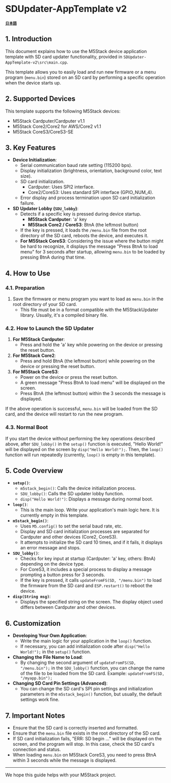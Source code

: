 # SDUpdater-AppTemplate v2
**[` 日本語 `](README_jp.md)**

## 1. Introduction

This document explains how to use the M5Stack device application template with SD card updater functionality, provided in `SDUpdater-AppTemplate-v2\src\main.cpp`.

This template allows you to easily load and run new firmware or a menu program (`menu.bin`) stored on an SD card by performing a specific operation when the device starts up.

## 2. Supported Devices

This template supports the following M5Stack devices:

*   M5Stack Cardputer/Cardputer v1.1
*   M5Stack Core2/Core2 for AWS/Core2 v1.1
*   M5Stack CoreS3/CoreS3-SE

## 3. Key Features

*   **Device Initialization**:
    *   Serial communication baud rate setting (115200 bps).
    *   Display initialization (brightness, orientation, background color, text size).
    *   SD card initialization.
        *   Cardputer: Uses SPI2 interface.
        *   Core2/CoreS3: Uses standard SPI interface (GPIO_NUM_4).
    *   Error display and process termination upon SD card initialization failure.
*   **SD Updater Lobby (`SDU_lobby`)**:
    *   Detects if a specific key is pressed during device startup.
        *   **M5Stack Cardputer**: 'a' key
        *   **M5Stack Core2 / CoreS3**: BtnA (the leftmost button)
    *   If the key is pressed, it loads the `/menu.bin` file from the root directory of the SD card, reboots the device, and executes it.
    *   **For M5Stack CoreS3**: Considering the issue where the button might be hard to recognize, it displays the message "Press BtnA to load menu" for 3 seconds after startup, allowing `menu.bin` to be loaded by pressing BtnA during that time.

## 4. How to Use

### 4.1. Preparation

1.  Save the firmware or menu program you want to load as `menu.bin` in the root directory of your SD card.
    *   This file must be in a format compatible with the M5StackUpdater library. Usually, it's a compiled binary file.

### 4.2. How to Launch the SD Updater

1.  **For M5Stack Cardputer**:
    *   Press and hold the 'a' key while powering on the device or pressing the reset button.
2.  **For M5Stack Core2**:
    *   Press and hold BtnA (the leftmost button) while powering on the device or pressing the reset button.
3.  **For M5Stack CoreS3**:
    *   Power on the device or press the reset button.
    *   A green message "Press BtnA to load menu" will be displayed on the screen.
    *   Press BtnA (the leftmost button) within the 3 seconds the message is displayed.

If the above operation is successful, `menu.bin` will be loaded from the SD card, and the device will restart to run the new program.

### 4.3. Normal Boot

If you start the device without performing the key operations described above, after `SDU_lobby()` in the `setup()` function is executed, "Hello World!" will be displayed on the screen by `disp("Hello World!");`. Then, the `loop()` function will run repeatedly (currently, `loop()` is empty in this template).

## 5. Code Overview

*   **`setup()`**:
    *   `m5stack_begin()`: Calls the device initialization process.
    *   `SDU_lobby()`: Calls the SD updater lobby function.
    *   `disp("Hello World!")`: Displays a message during normal boot.
*   **`loop()`**:
    *   This is the main loop. Write your application's main logic here. It is currently empty in this template.
*   **`m5stack_begin()`**:
    *   Uses `M5.config()` to set the serial baud rate, etc.
    *   Display and SD card initialization processes are separated for Cardputer and other devices (Core2, CoreS3).
    *   It attempts to initialize the SD card 10 times, and if it fails, it displays an error message and stops.
*   **`SDU_lobby()`**:
    *   Checks for key input at startup (Cardputer: 'a' key, others: BtnA) depending on the device type.
    *   For CoreS3, it includes a special process to display a message prompting a button press for 3 seconds.
    *   If the key is pressed, it calls `updateFromFS(SD, "/menu.bin")` to load the firmware from the SD card and `ESP.restart()` to reboot the device.
*   **`disp(String msg)`**:
    *   Displays the specified string on the screen. The display object used differs between Cardputer and other devices.

## 6. Customization

*   **Developing Your Own Application**:
    *   Write the main logic for your application in the `loop()` function.
    *   If necessary, you can add initialization code after `disp("Hello World!");` in the `setup()` function.
*   **Changing the File Name to Load**:
    *   By changing the second argument of `updateFromFS(SD, "/menu.bin");` in the `SDU_lobby()` function, you can change the name of the file to be loaded from the SD card. Example: `updateFromFS(SD, "/myapp.bin");`
*   **Changing SD Card Pin Settings (Advanced)**:
    *   You can change the SD card's SPI pin settings and initialization parameters in the `m5stack_begin()` function, but usually, the default settings work fine.

## 7. Important Notes

*   Ensure that the SD card is correctly inserted and formatted.
*   Ensure that the `menu.bin` file exists in the root directory of the SD card.
*   If SD card initialization fails, "ERR: SD begin ..." will be displayed on the screen, and the program will stop. In this case, check the SD card's connection and status.
*   When loading `menu.bin` on M5Stack CoreS3, you need to press BtnA within 3 seconds while the message is displayed.

---
We hope this guide helps with your M5Stack project.